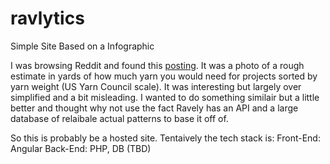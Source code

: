 # ravlytics
Simple Site Based on a Infographic

I was browsing Reddit and found this [posting](https://www.reddit.com/r/coolguides/comments/mrxeet/figure_out_how_much_yarn_you_need_for_a_project/). It was a photo of a rough estimate in yards of how much yarn you would need for projects sorted by yarn weight (US Yarn Council scale). It was interesting but largely over simplified and a bit misleading. I wanted to do something similair but a little better and thought why not use the fact Ravely has an API and a large database of relaibale actual patterns to base it off of. 

So this is probably be a hosted site. Tentaively the tech stack is: 
Front-End: Angular 
Back-End: PHP, DB (TBD)  
